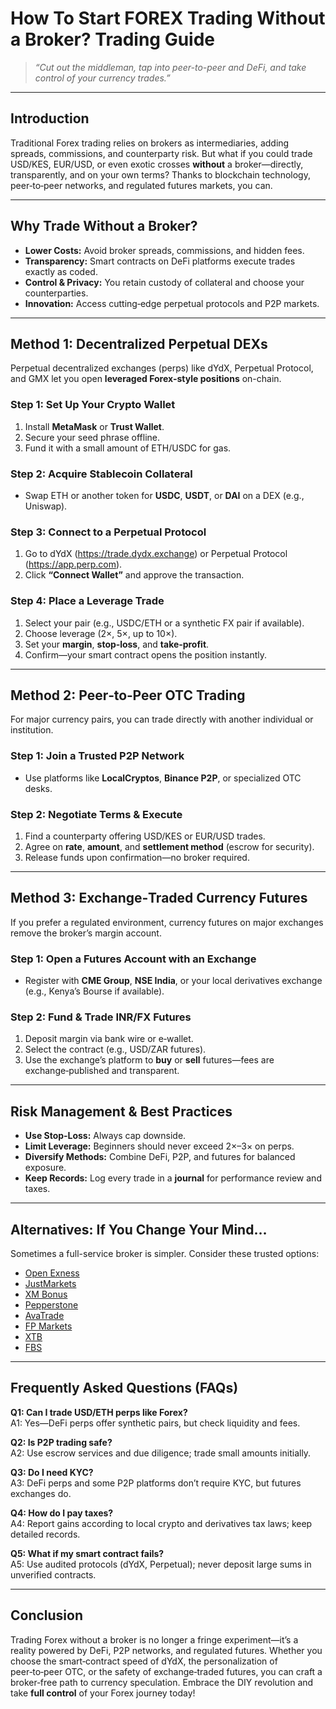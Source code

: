 # How To Start FOREX Trading Without a Broker? Trading Guide

> _“Cut out the middleman, tap into peer-to-peer and DeFi, and take control of your currency trades.”_

---

## Introduction
Traditional Forex trading relies on brokers as intermediaries, adding spreads, commissions, and counterparty risk. But what if you could trade USD/KES, EUR/USD, or even exotic crosses **without** a broker—directly, transparently, and on your own terms? Thanks to blockchain technology, peer‑to‑peer networks, and regulated futures markets, you can.

---

## Why Trade Without a Broker?
- **Lower Costs:** Avoid broker spreads, commissions, and hidden fees.  
- **Transparency:** Smart contracts on DeFi platforms execute trades exactly as coded.  
- **Control & Privacy:** You retain custody of collateral and choose your counterparties.  
- **Innovation:** Access cutting‑edge perpetual protocols and P2P markets.

---

## Method 1: Decentralized Perpetual DEXs
Perpetual decentralized exchanges (perps) like dYdX, Perpetual Protocol, and GMX let you open **leveraged Forex‑style positions** on-chain.

### Step 1: Set Up Your Crypto Wallet
1. Install **MetaMask** or **Trust Wallet**.  
2. Secure your seed phrase offline.  
3. Fund it with a small amount of ETH/USDC for gas.

### Step 2: Acquire Stablecoin Collateral
- Swap ETH or another token for **USDC**, **USDT**, or **DAI** on a DEX (e.g., Uniswap).

### Step 3: Connect to a Perpetual Protocol
1. Go to dYdX (https://trade.dydx.exchange) or Perpetual Protocol (https://app.perp.com).  
2. Click **“Connect Wallet”** and approve the transaction.

### Step 4: Place a Leverage Trade
1. Select your pair (e.g., USDC/ETH or a synthetic FX pair if available).  
2. Choose leverage (2×, 5×, up to 10×).  
3. Set your **margin**, **stop‑loss**, and **take‑profit**.  
4. Confirm—your smart contract opens the position instantly.

---

## Method 2: Peer‑to‑Peer OTC Trading
For major currency pairs, you can trade directly with another individual or institution.

### Step 1: Join a Trusted P2P Network
- Use platforms like **LocalCryptos**, **Binance P2P**, or specialized OTC desks.

### Step 2: Negotiate Terms & Execute
1. Find a counterparty offering USD/KES or EUR/USD trades.  
2. Agree on **rate**, **amount**, and **settlement method** (escrow for security).  
3. Release funds upon confirmation—no broker required.

---

## Method 3: Exchange‑Traded Currency Futures
If you prefer a regulated environment, currency futures on major exchanges remove the broker’s margin account.

### Step 1: Open a Futures Account with an Exchange
- Register with **CME Group**, **NSE India**, or your local derivatives exchange (e.g., Kenya’s Bourse if available).

### Step 2: Fund & Trade INR/FX Futures
1. Deposit margin via bank wire or e‑wallet.  
2. Select the contract (e.g., USD/ZAR futures).  
3. Use the exchange’s platform to **buy** or **sell** futures—fees are exchange‑published and transparent.

---

## Risk Management & Best Practices
- **Use Stop‑Loss:** Always cap downside.  
- **Limit Leverage:** Beginners should never exceed 2×–3× on perps.  
- **Diversify Methods:** Combine DeFi, P2P, and futures for balanced exposure.  
- **Keep Records:** Log every trade in a **journal** for performance review and taxes.

---

## Alternatives: If You Change Your Mind…
Sometimes a full-service broker is simpler. Consider these trusted options:  
- [Open Exness](https://one.exnesstrack.org/a/english23)  
- [JustMarkets](https://one.justmarkets.link/a/79iqw0j6nj)  
- [XM Bonus](https://clicks.pipaffiliates.com/c?c=589901&l=en&p=0)  
- [Pepperstone](https://trk.pepperstonepartners.com/aff_c?offer_id=367&aff_id=33954)  
- [AvaTrade](https://www.avatrade.com?versionId=10301&tag=194438)  
- [FP Markets](https://www.fpmarkets.com/?redir=stv&fpm-affiliate-utm-source=IB&fpm-affiliate-agt=56244)  
- [XTB](https://link-pso.xtb.com/pso/zrUCY)  
- [FBS](https://fbs.partners?ibl=587836&ibp=21398815)  

---

## Frequently Asked Questions (FAQs)

**Q1: Can I trade USD/ETH perps like Forex?**  
A1: Yes—DeFi perps offer synthetic pairs, but check liquidity and fees.

**Q2: Is P2P trading safe?**  
A2: Use escrow services and due diligence; trade small amounts initially.

**Q3: Do I need KYC?**  
A3: DeFi perps and some P2P platforms don’t require KYC, but futures exchanges do.

**Q4: How do I pay taxes?**  
A4: Report gains according to local crypto and derivatives tax laws; keep detailed records.

**Q5: What if my smart contract fails?**  
A5: Use audited protocols (dYdX, Perpetual); never deposit large sums in unverified contracts.

---

## Conclusion
Trading Forex without a broker is no longer a fringe experiment—it’s a reality powered by DeFi, P2P networks, and regulated futures. Whether you choose the smart‑contract speed of dYdX, the personalization of peer‑to‑peer OTC, or the safety of exchange‑traded futures, you can craft a broker‑free path to currency speculation. Embrace the DIY revolution and take **full control** of your Forex journey today!  
